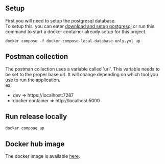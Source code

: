 ## Setup
First you will need to setup the postgresql database. <br/>
To setup this, you can eater [download and setup postgresql](https://www.postgresql.org/download/) or
run this command to start a docker container already setup for this project.
````shell
docker compose -f docker-compose-local-database-only.yml up
````





## Postman collection
The postman collection uses a variable called 'url'. 
This variable needs to be set to the proper base url. 
It will change depending on which tool you use to run the application. <br/>
ex:
- dev => https://localhost:7287
- docker container => http://localhost:5000 

## Run release locally
````shell
docker compose up
````


## Docker hub image
The docker image is available [here](https://hub.docker.com/r/samishoux/simplecustomerapi-api).
